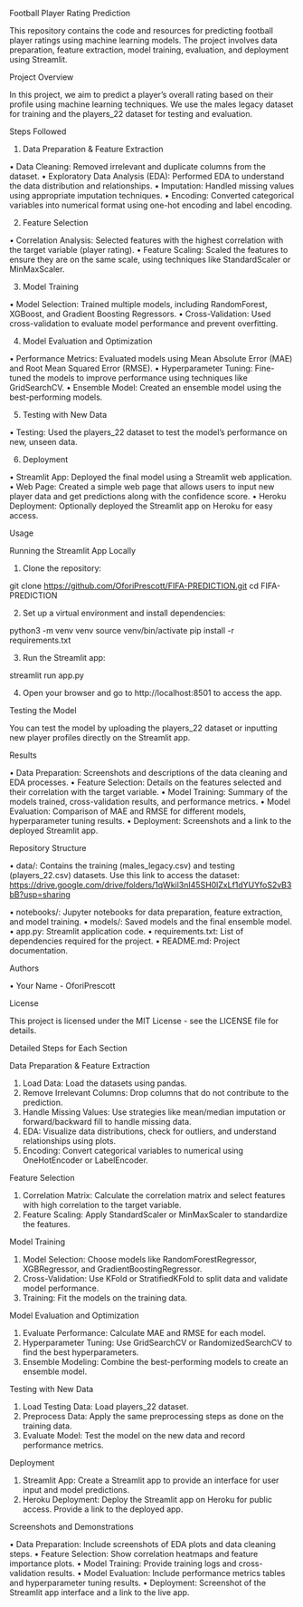 Football Player Rating Prediction

This repository contains the code and resources for predicting football player ratings using machine learning models. The project involves data preparation, feature extraction, model training, evaluation, and deployment using Streamlit.

Project Overview

In this project, we aim to predict a player’s overall rating based on their profile using machine learning techniques. We use the males legacy dataset for training and the players_22 dataset for testing and evaluation.

Steps Followed

1. Data Preparation & Feature Extraction

 • Data Cleaning: Removed irrelevant and duplicate columns from the dataset.
 • Exploratory Data Analysis (EDA): Performed EDA to understand the data distribution and relationships.
 • Imputation: Handled missing values using appropriate imputation techniques.
 • Encoding: Converted categorical variables into numerical format using one-hot encoding and label encoding.

2. Feature Selection

 • Correlation Analysis: Selected features with the highest correlation with the target variable (player rating).
 • Feature Scaling: Scaled the features to ensure they are on the same scale, using techniques like StandardScaler or MinMaxScaler.

3. Model Training

 • Model Selection: Trained multiple models, including RandomForest, XGBoost, and Gradient Boosting Regressors.
 • Cross-Validation: Used cross-validation to evaluate model performance and prevent overfitting.

4. Model Evaluation and Optimization

 • Performance Metrics: Evaluated models using Mean Absolute Error (MAE) and Root Mean Squared Error (RMSE).
 • Hyperparameter Tuning: Fine-tuned the models to improve performance using techniques like GridSearchCV.
 • Ensemble Model: Created an ensemble model using the best-performing models.

5. Testing with New Data

 • Testing: Used the players_22 dataset to test the model’s performance on new, unseen data.

6. Deployment

 • Streamlit App: Deployed the final model using a Streamlit web application.
 • Web Page: Created a simple web page that allows users to input new player data and get predictions along with the confidence score.
 • Heroku Deployment: Optionally deployed the Streamlit app on Heroku for easy access.

Usage

Running the Streamlit App Locally

 1. Clone the repository:

git clone https://github.com/OforiPrescott/FIFA-PREDICTION.git
cd FIFA-PREDICTION


 2. Set up a virtual environment and install dependencies:

python3 -m venv venv
source venv/bin/activate
pip install -r requirements.txt


 3. Run the Streamlit app:

streamlit run app.py


 4. Open your browser and go to http://localhost:8501 to access the app.

Testing the Model

You can test the model by uploading the players_22 dataset or inputting new player profiles directly on the Streamlit app.

Results

 • Data Preparation: Screenshots and descriptions of the data cleaning and EDA processes.
 • Feature Selection: Details on the features selected and their correlation with the target variable.
 • Model Training: Summary of the models trained, cross-validation results, and performance metrics.
 • Model Evaluation: Comparison of MAE and RMSE for different models, hyperparameter tuning results.
 • Deployment: Screenshots and a link to the deployed Streamlit app.

Repository Structure

 • data/: Contains the training (males_legacy.csv) and testing (players_22.csv) datasets. Use this link to access the dataset: https://drive.google.com/drive/folders/1qWkil3nI45SH0lZxLf1dYUYfoS2vB3bB?usp=sharing

 • notebooks/: Jupyter notebooks for data preparation, feature extraction, and model training.
 • models/: Saved models and the final ensemble model.
 • app.py: Streamlit application code.
 • requirements.txt: List of dependencies required for the project.
 • README.md: Project documentation.

Authors

 • Your Name - OforiPrescott

License

This project is licensed under the MIT License - see the LICENSE file for details.

Detailed Steps for Each Section

Data Preparation & Feature Extraction

 1. Load Data: Load the datasets using pandas.
 2. Remove Irrelevant Columns: Drop columns that do not contribute to the prediction.
 3. Handle Missing Values: Use strategies like mean/median imputation or forward/backward fill to handle missing data.
 4. EDA: Visualize data distributions, check for outliers, and understand relationships using plots.
 5. Encoding: Convert categorical variables to numerical using OneHotEncoder or LabelEncoder.

Feature Selection

 1. Correlation Matrix: Calculate the correlation matrix and select features with high correlation to the target variable.
 2. Feature Scaling: Apply StandardScaler or MinMaxScaler to standardize the features.

Model Training

 1. Model Selection: Choose models like RandomForestRegressor, XGBRegressor, and GradientBoostingRegressor.
 2. Cross-Validation: Use KFold or StratifiedKFold to split data and validate model performance.
 3. Training: Fit the models on the training data.

Model Evaluation and Optimization

 1. Evaluate Performance: Calculate MAE and RMSE for each model.
 2. Hyperparameter Tuning: Use GridSearchCV or RandomizedSearchCV to find the best hyperparameters.
 3. Ensemble Modeling: Combine the best-performing models to create an ensemble model.

Testing with New Data

 1. Load Testing Data: Load players_22 dataset.
 2. Preprocess Data: Apply the same preprocessing steps as done on the training data.
 3. Evaluate Model: Test the model on the new data and record performance metrics.

Deployment

 1. Streamlit App: Create a Streamlit app to provide an interface for user input and model predictions.
 2. Heroku Deployment: Deploy the Streamlit app on Heroku for public access. Provide a link to the deployed app.

Screenshots and Demonstrations

 • Data Preparation: Include screenshots of EDA plots and data cleaning steps.
 • Feature Selection: Show correlation heatmaps and feature importance plots.
 • Model Training: Provide training logs and cross-validation results.
 • Model Evaluation: Include performance metrics tables and hyperparameter tuning results.
 • Deployment: Screenshot of the Streamlit app interface and a link to the live app.



